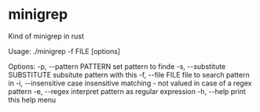 # minigrep
Kind of minigrep in rust

Usage: ./minigrep -f FILE [options]

Options:
    -p, --pattern PATTERN
                        set pattern to finde
    -s, --substitute SUBSTITUTE
                        subsitute pattern with this
    -f, --file FILE     file to search pattern in
    -i, --insensitive   case insensitive matching - not valued in case of a
                        regex pattern
    -e, --regex         interpret pattern as regular expression
    -h, --help          print this help menu

